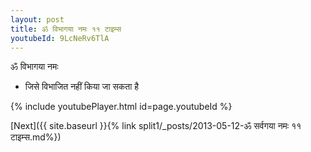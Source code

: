 ```yaml
---
layout: post
title: ॐ विभागया नमः ११ टाइम्स
youtubeId: 9LcNeRv6TlA
---
```

 
 
 ॐ विभागया नमः  
 
 -  जिसे विभाजित नहीं किया जा सकता है 
 
  
 
  
 
 
 
 
 
 


{% include youtubePlayer.html id=page.youtubeId %}
 
[Next]({{ site.baseurl }}{% link  split1/_posts/2013-05-12-ॐ सर्वगया नमः ११ टाइम्स.md%})
 
